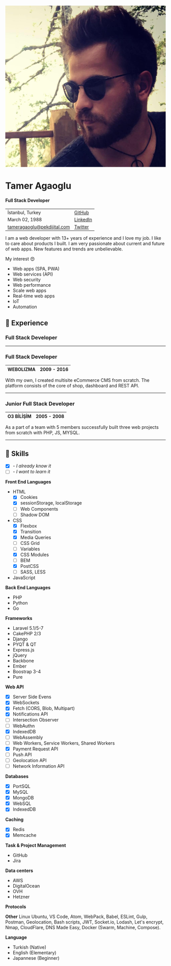 ![](tamer-agaoglu.jpg)

# Tamer Agaoglu
#### Full Stack Developer

|||
---- | ----
İstanbul, Turkey | [GitHub](https://github.com/tamert)
March 02, 1988 | [LinkedIn](https://www.linkedin.com/in/tamer-a-4325341b/)
tameragaoglu@pekdijital.com | [Twitter](https://twitter.com/t_agaoglu)
  
I am a web developer with 13+ years of experience and I love my job. I like to care about products I built. I am very passionate about current and future of web apps. New features and trends are unbelievable.

My interest :heart_eyes:

- Web apps (SPA, PWA)
- Web services (API)
- Web security
- Web performance
- Scale web apps
- Real-time web apps
- IoT
- Automation

## :large_orange_diamond: Experience

### Full Stack Developer



---

### Full Stack Developer

WEBOLIZMA | 2009 - 2016
--- | ---

With my own, I created multisite eCommerce CMS from scratch. The platform consists of the core of shop, dashboard and REST API.


---

### Junior Full Stack Developer

O3 BİLİŞİM | 2005 - 2008
--- | ---

As a part of a team with 5 members successfully built three web projects from scratch with  PHP, JS, MYSQL.

---


## :large_orange_diamond: Skills

- [x] *- I already know it*
- [ ] *- I want to learn it*

**Front End Languages**
- HTML
    - [x] Cookies
    - [x] sessionStorage, localStorage
    - [ ] Web Components
    - [ ] Shadow DOM
- CSS
    - [x] Flexbox
    - [x] Transition
    - [x] Media Queries
    - [ ] CSS Grid
    - [ ] Variables
    - [x] CSS Modules
    - [ ] BEM
    - [x] PostCSS
    - [ ] SASS, LESS
- JavaScript 


**Back End Languages**
- PHP
- Python
- Go

**Frameworks**
- Laravel 5.1/5-7
- CakePHP 2/3
- Django
- PYQT & QT
- Express.js
- jQuery
- Backbone
- Ember
- Boostrap 3-4
- Pure

**Web API**
- [x] Server Side Evens
- [x] WebSockets
- [x] Fetch (CORS, Blob, Multipart)
- [x] Notifications API
- [ ] Intersection Observer
- [ ] WebAuthn
- [x] IndexedDB
- [ ] WebAssembly
- [ ] Web Workers, Service Workers, Shared Workers
- [x] Payment Request API
- [ ] Push API
- [ ] Geolocation API
- [ ] Network Information API

**Databases**
- [x] PortSQL
- [x] MySQL
- [x] MongoDB
- [x] WebSQL
- [x] IndexedDB

**Caching**
- [x] Redis
- [x] Memcache

**Task & Project Management**
- GitHub
- Jira


**Data centers**
- AWS
- DigitalOcean
- OVH
- Hetzner

**Protocols**

**Other**
Linux Ubuntu, VS Code, Atom, WebPack, Babel, ESLint, Gulp, Postman, Geolocation, Bash scripts, JWT, Socket.io, Lodash, Let's encrypt, Nmap, CloudFlare, DNS Made Easy, Docker (Swarm, Machine, Compose).

**Language**
- Turkish (Native)
- English (Elementary)
- Japannese (Beginner)
